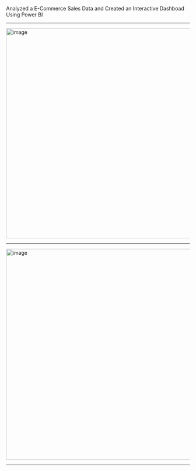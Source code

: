Analyzed a E-Commerce Sales Data and Created an Interactive Dashboad Using Power BI

---

<img width="1028" height="575" alt="image" src="https://github.com/user-attachments/assets/3548236f-6bb6-43c7-a42e-d4eba0faf53b" />

---


<img width="1023" height="577" alt="image" src="https://github.com/user-attachments/assets/e3a9ea3a-f90c-4931-8938-904e5545cc42" />


---
